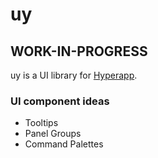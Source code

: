 # uy

## WORK-IN-PROGRESS

uy is a UI library for [Hyperapp](https://github.com/jorgebucaran/hyperapp).

### UI component ideas

- Tooltips
- Panel Groups
- Command Palettes
